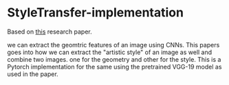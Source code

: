 # StyleTransfer-implementation

Based on [this](https://paperswithcode.com/paper/a-neural-algorithm-of-artistic-style) research paper.

we can extract the geomtric features of an image using CNNs. This papers goes into how we can extract the "artistic style" of an image as well and combine two images. one for the geometry and other for the style.
This is a Pytorch implementation for the same using the pretrained VGG-19 model as used in the paper.
